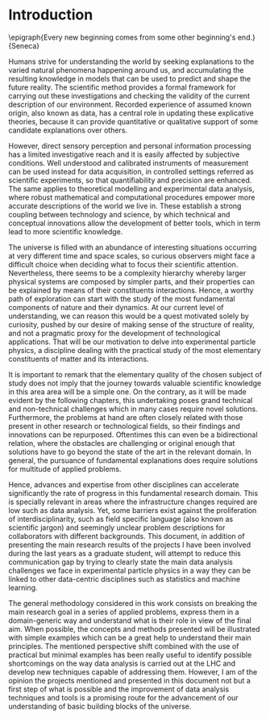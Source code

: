 # Introduction

\epigraph{Every new beginning comes from some other beginning's end.}{Seneca}

Humans strive for understanding the world by seeking explanations
to the varied natural phenomena happening around us,
and accumulating the resulting knowledge in models that
can be used to predict and shape the future reality.
The scientific method provides a formal framework for carrying out these
investigations and checking the validity of the current description of
our environment. Recorded experience of assumed known origin,
also known as data, has a central role in updating these explicative
theories, because it can provide quantitative or qualitative
support of some candidate explanations over others.

However, direct sensory perception and personal information processing has a
limited investigative reach and it is easily affected by subjective
conditions. Well understood and calibrated instruments of
measurement can be used instead for data acquisition, in controlled
settings referred as scientific experiments, so that
quantifiability and precision are enhanced. The same
applies to theoretical modelling and experimental data analysis, where robust
mathematical and computational procedures empower more accurate
descriptions of the world we live in. These establish a
strong coupling between technology and science, by which technical
and conceptual innovations allow the development of better tools,
which in term lead to more scientific knowledge.

The universe is filled with an abundance of
interesting situations occurring at very
different time and space scales, so curious observers might
face a difficult choice when deciding what to focus their scientific
attention. Nevertheless, there seems to be a complexity hierarchy
whereby larger physical systems are composed by simpler parts, and
their properties can be explained by means of their
constituents interactions. Hence, a worthy path of exploration can
start with the study of the most fundamental components of nature and
their dynamics.  At our current level of understanding,
we can reason this would be a quest motivated solely by curiosity, pushed
by our desire of making sense of the structure of reality, and not
a pragmatic proxy for the development of technological applications.
That will be our motivation to delve into experimental particle
physics, a discipline dealing with the practical study of the
most elementary constituents of matter and its interactions.

It is important to remark that the elementary quality of the chosen subject
of study does not
imply that the journey towards valuable scientific knowledge in this area
area will be a simple one. On the contrary, as it will be made evident
by the following chapters, this undertaking poses grand technical
and non-technical challenges which in many cases require novel solutions.
Furthermore, the problems at hand are often closely related with those
present in other research or technological fields, so their findings
and innovations can be repurposed. Oftentimes this can even be a
bidirectional relation, where the obstacles are challenging or
original enough that solutions have to go beyond the state of
the art in the relevant domain. In general, the pursuance of fundamental
explanations does require solutions for multitude of applied problems.

Hence, advances and expertise from other disciplines can accelerate
significantly the rate of progress in this fundamental research domain.
This is specially
relevant in areas where the infrastructure changes required are low
such as data analysis. Yet, some
barriers exist against the proliferation of interdisciplinarity, such as field
specific language (also known as scientific jargon) and seemingly unclear
problem descriptions for collaborators with different backgrounds.
This document, in addition of presenting the main research
results of the projects I have been involved during the last years
as a graduate student,
will attempt to reduce this communication gap by trying to clearly
state the main
data analysis challenges we face in experimental particle physics in a way
they can be linked to other data-centric disciplines such as statistics
and machine learning.

The general methodology considered in this work consists on breaking the
main research goal in a series of applied problems, express them in a
domain-generic way and understand what is their role in view of the
final aim. When possible, the concepts and methods presented will be
illustrated with simple examples which can be a
great help to understand their main principles.
The mentioned perspective shift combined with the use of practical but
minimal examples has been really useful to identify possible shortcomings
on the way data analysis is carried out at the LHC and develop new techniques
capable of addressing them. However, I am of the opinion the
projects mentioned and presented in this document not but a first step
of what is possible and the improvement of data analysis techniques
and tools is a promising route for the advancement of our understanding
of basic building blocks of the universe.
